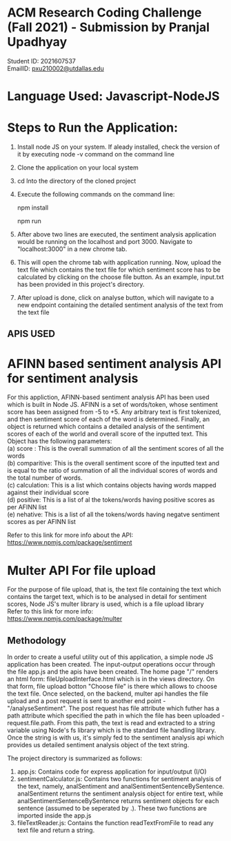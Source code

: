 # ACM Research Coding Challenge (Fall 2021) - Submission by Pranjal Upadhyay  
Student ID: 2021607537  
EmailID: pxu210002@utdallas.edu  

# Language Used: Javascript-NodeJS
# Steps to Run the Application:
1. Install node JS on your system. If aleady installed, check the version of it by executing node -v command on the command line  
2. Clone the application on your local system  
3. cd Into the directory of the cloned project  
3. Execute the following commands on the command line:  

    npm install  
    
    npm run  

4. After above two lines are executed, the sentiment analysis application would be running on the localhost and port 3000. Navigate to "localhost:3000" in a new chrome tab.

5. This will open the chrome tab with application running. Now, upload the text file which contains the text file for which sentiment score has to be calculated by clicking on the choose file button. As an example, input.txt has been provided in this project's directory.

6. After upload is done, click on analyse button, which will navigate to a new endpoint containing the detailed sentiment analysis of the text from the text file

## APIS USED
# AFINN based sentiment analysis API for sentiment analysis
For this appliction, AFINN-based sentiment analysis API has been used which is built in Node JS. AFINN is a set of words/token, whose sentiment score has been assigned from -5 to +5. Any arbitrary text is first tokenized, and then sentiment score of each of the word is determined. Finally, an object is returned which contains a detailed analysis of the sentiment scores of each of the world and overall score of the inputted text. This Object has the following parameters:  
    (a) score : This is the overall summation of all the sentiment scores of all the words  
    (b) comparitive: This is the overall sentiment score of the inputted text and is equal to the ratio of summation of all the individual scores of words and the total number of words.  
    (c) calculation: This is a list which contains objects having words mapped against their individual score  
    (d) positive: This is a list of al the tokens/words having positive scores as per AFINN list  
    (e) nehative: This is a list of all the tokens/words having negatve sentiment scores as per AFINN list  

Refer to this link for more info about the API:  
https://www.npmjs.com/package/sentiment  

# Multer API For file upload  
For the purpose of file upload, that is, the text file containing the text which contains the target text, which is to be analysed in detail for sentiment scores, Node JS's multer library is used, which is a file upload library  
Refer to this link for more info:  
https://www.npmjs.com/package/multer  


## Methodology

In order to create a useful utility out of this application, a simple node JS application has been created. The input-output operations occur through the file app.js and the apis have been created. The home page "/" renders an html form: fileUploadInterface.html which is in the views directory. On that form, file upload botton "Choose file" is there which allows to choose the text file. Once selected, on the backend, multer api handles the file upload and a post request is sent to another end point - "/analyseSentiment". The post request has file attribute which futher has a path attribute which specified the path in which the file has been uploaded - request.file.path. From this path, the text is read and extracted to a string variable using Node's fs library which is the standard file handling library. Once the string is with us, it's simply fed to the sentiment analysis api which provides us detailed sentiment analysis object of the text string. 

The project directory is summarized as follows:  
1. app.js: Contains code for express application for input/output (I/O)  
2. sentimentCalculator.js: Contains two functions for sentiment analysis of the text, namely, 
    analSentiment and analSentimentSentenceBySentence. analSentiment returns the sentiment analysis object for entire text, while analSentimentSentenceBySentence returns sentiment objects for each sentence (assumed to be seperated by .). These two functions are imported inside the app.js  
3. fileTextReader.js: Contains the function readTextFromFile to read any text file and return a string. 
